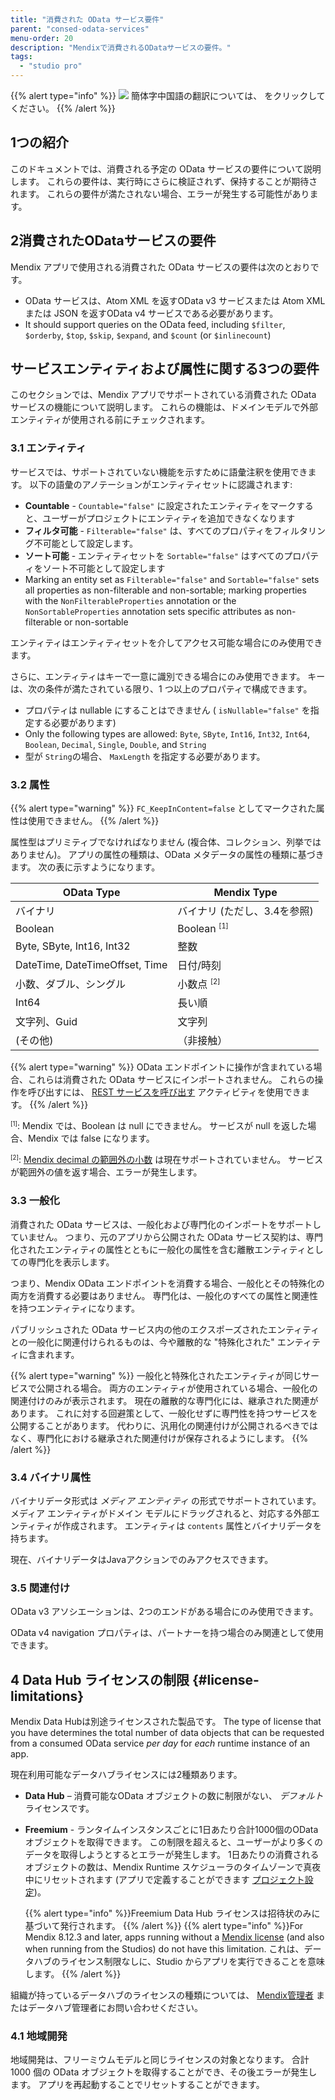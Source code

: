 ```yaml
---
title: "消費された OData サービス要件"
parent: "consed-odata-services"
menu-order: 20
description: "Mendixで消費されるODataサービスの要件。"
tags:
  - "studio pro"
---
```


{{% alert type="info" %}}
<img src="attachments/chinese-translation/china.png" style="display: inline-block; margin: 0" /> 簡体字中国語の翻訳については、 [<unk> <unk> <unk>](https://cdn.mendix.tencent-cloud.com/documentation/refguide8/consumed-odata-service-requirements.pdf) をクリックしてください。
{{% /alert %}}

## 1つの紹介

このドキュメントでは、消費される予定の OData サービスの要件について説明します。 これらの要件は、実行時にさらに検証されず、保持することが期待されます。 これらの要件が満たされない場合、エラーが発生する可能性があります。

## 2消費されたODataサービスの要件

Mendix アプリで使用される消費された OData サービスの要件は次のとおりです。

* OData サービスは、Atom XML を返すOData v3 サービスまたは Atom XML または JSON を返すOData v4 サービスである必要があります。
* It should support queries on the OData feed, including `$filter`, `$orderby`, `$top`, `$skip`, `$expand`, and `$count` (or `$inlinecount`)

## サービスエンティティおよび属性に関する3つの要件

このセクションでは、Mendix アプリでサポートされている消費された OData サービスの機能について説明します。 これらの機能は、ドメインモデルで外部エンティティが使用される前にチェックされます。

### 3.1 エンティティ

サービスでは、サポートされていない機能を示すために語彙注釈を使用できます。 以下の語彙のアノテーションがエンティティセットに認識されます:

* **Countable** - `Countable="false"` に設定されたエンティティをマークすると、ユーザーがプロジェクトにエンティティを追加できなくなります
* **フィルタ可能** - `Filterable="false"` は、すべてのプロパティをフィルタリング不可能として設定します。
* **ソート可能** - エンティティセットを `Sortable="false"` はすべてのプロパティをソート不可能として設定します
* Marking an entity set as `Filterable="false"` and `Sortable="false"` sets all properties as non-filterable and non-sortable; marking properties with the `NonFilterableProperties` annotation or the `NonSortableProperties` annotation sets specific attributes as non-filterable or non-sortable

エンティティはエンティティセットを介してアクセス可能な場合にのみ使用できます。

さらに、エンティティはキーで一意に識別できる場合にのみ使用できます。 キーは、次の条件が満たされている限り、1 つ以上のプロパティで構成できます。

* プロパティは nullable にすることはできません ( `isNullable="false"` を指定する必要があります)
* Only the following types are allowed: `Byte`, `SByte`, `Int16`, `Int32`, `Int64`, `Boolean`, `Decimal`, `Single`, `Double`, and `String`
* 型が `String`の場合、 `MaxLength` を指定する必要があります。

### 3.2 属性

{{% alert type="warning" %}}
`FC_KeepInContent=false` としてマークされた属性は使用できません。
{{% /alert %}}

属性型はプリミティブでなければなりません (複合体、コレクション、列挙ではありません)。 アプリの属性の種類は、OData メタデータの属性の種類に基づきます。 次の表に示すようになります。

| OData Type                     | Mendix Type                           |
| ------------------------------ | ------------------------------------- |
| バイナリ                           | バイナリ (ただし、3.4を参照)                     |
| Boolean                        | Boolean <sup><small>[1]</small></sup> |
| Byte, SByte, Int16, Int32      | 整数                                    |
| DateTime, DateTimeOffset, Time | 日付/時刻                                 |
| 小数、ダブル、シングル                    | 小数点 <sup><small>[2]</small></sup>     |
| Int64                          | 長い順                                   |
| 文字列、Guid                       | 文字列                                   |
| (その他)                          | （非接触）                                 |

{{% alert type="warning" %}}
OData エンドポイントに操作が含まれている場合、これらは消費された OData サービスにインポートされません。 これらの操作を呼び出すには、 [REST サービスを呼び出す](call-rest-action) アクティビティを使用できます。
{{% /alert %}}

<sup><small>[1]</small></sup>: Mendix では、Boolean は null にできません。 サービスが null を返した場合、Mendix では false になります。

<sup><small>[2]</small></sup>: [Mendix decimal の範囲外の小数](attributes#type) は現在サポートされていません。 サービスが範囲外の値を返す場合、エラーが発生します。

### 3.3 一般化

消費された OData サービスは、一般化および専門化のインポートをサポートしていません。 つまり、元のアプリから公開された OData サービス契約は、専門化されたエンティティの属性とともに一般化の属性を含む離散エンティティとしての専門化を表示します。

つまり、Mendix OData エンドポイントを消費する場合、一般化とその特殊化の両方を消費する必要はありません。 専門化は、一般化のすべての属性と関連性を持つエンティティになります。

パブリッシュされた OData サービス内の他のエクスポーズされたエンティティとの一般化に関連付けられるものは、今や離散的な "特殊化された" エンティティに含まれます。

{{% alert type="warning" %}}
一般化と特殊化されたエンティティが同じサービスで公開される場合。 両方のエンティティが使用されている場合、一般化の関連付けのみが表示されます。 現在の離散的な専門化には、継承された関連があります。 これに対する回避策として、一般化せずに専門性を持つサービスを公開することがあります。 代わりに、汎用化の関連付けが公開されるべきではなく、専門化における継承された関連付けが保存されるようにします。
{{% /alert %}}

### 3.4 バイナリ属性

バイナリデータ形式は *メディア エンティティ* の形式でサポートされています。 メディア エンティティがドメイン モデルにドラッグされると、対応する外部エンティティが作成されます。 エンティティは `contents` 属性とバイナリデータを持ちます。

現在、バイナリデータはJavaアクションでのみアクセスできます。

### 3.5 関連付け

OData v3 アソシエーションは、2つのエンドがある場合にのみ使用できます。

OData v4 navigation プロパティは、パートナーを持つ場合のみ関連として使用できます。

## 4 Data Hub ライセンスの制限 {#license-limitations}

Mendix Data Hubは別途ライセンスされた製品です。 The type of license that you have determines the total number of data objects that can be requested from a consumed OData service *per day* for *each* runtime instance of an app.

現在利用可能なデータハブライセンスには2種類あります。

* **Data Hub** – 消費可能なOData オブジェクトの数に制限がない、 *デフォルト* ライセンスです。

* **Freemium** - ランタイムインスタンスごとに1日あたり合計1000個のODataオブジェクトを取得できます。 この制限を超えると、ユーザーがより多くのデータを取得しようとするとエラーが発生します。 1日あたりの消費されるオブジェクトの数は、Mendix Runtime スケジューラのタイムゾーンで真夜中にリセットされます (アプリで定義することができます [プロジェクト設定](project-settings#scheduled))。

  {{% alert type="info" %}}Freemium Data Hub ライセンスは招待状のみに基づいて発行されます。 {{% /alert %}}
  {{% alert type="info" %}}For Mendix 8.12.3 and later, apps running without a [Mendix license](/developerportal/deploy/licensing-apps-outside-mxcloud) (and also when running from the Studios) do not have this limitation. これは、データハブのライセンス制限なしに、Studio からアプリを実行できることを意味します。 {{% /alert %}}

組織が持っているデータハブのライセンスの種類については、 [Mendix管理者](/developerportal/control-center/index#company) またはデータハブ管理者にお問い合わせください。


### 4.1 地域開発

地域開発は、フリーミウムモデルと同じライセンスの対象となります。 合計1000 個の OData オブジェクトを取得することができ、その後エラーが発生します。 アプリを再起動することでリセットすることができます。
